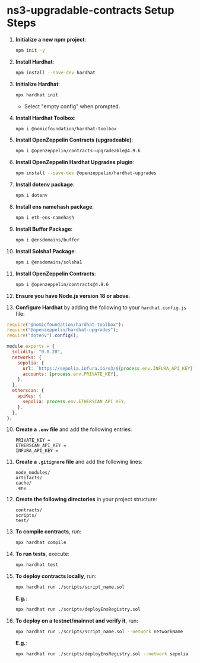 # ns3-upgradable-contracts Setup Steps

1. **Initialize a new npm project**:

   ```bash
   npm init -y
   ```

2. **Install Hardhat**:

   ```bash
   npm install --save-dev hardhat
   ```

3. **Initialize Hardhat**:

   ```bash
   npx hardhat init
   ```

   - Select "empty config" when prompted.

4. **Install Hardhat Toolbox**:

   ```bash
   npm i @nomicfoundation/hardhat-toolbox
   ```

5. **Install OpenZeppelin Contracts (upgradeable)**:

   ```bash
   npm i @openzeppelin/contracts-upgradeable@4.9.6
   ```

6. **Install OpenZeppelin Hardhat Upgrades plugin**:

   ```bash
   npm install --save-dev @openzeppelin/hardhat-upgrades
   ```

7. **Install dotenv package**:

   ```bash
   npm i dotenv
   ```

8. **Install ens namehash package**:

   ```bash
   npm i eth-ens-namehash
   ```

9. **Install Buffer Package**:

   ```bash
   npm i @ensdomains/buffer
   ```

10. **Install Solsha1 Package**:

    ```bash
    npm i @ensdomains/solsha1
    ```

11. **Install OpenZeppelin Contracts**:

    ```bash
    npm i @openzeppelin/contracts@4.9.6
    ```

12. **Ensure you have Node.js version 18 or above**.

13. **Configure Hardhat** by adding the following to your `hardhat.config.js` file:

```javascript
require("@nomicfoundation/hardhat-toolbox");
require("@openzeppelin/hardhat-upgrades");
require("dotenv").config();

module.exports = {
  solidity: "0.8.20",
  networks: {
    sepolia: {
      url: `https://sepolia.infura.io/v3/${process.env.INFURA_API_KEY}`,
      accounts: [process.env.PRIVATE_KEY],
    },
  },
  etherscan: {
    apiKey: {
      sepolia: process.env.ETHERSCAN_API_KEY,
    },
  },
};
```

10. **Create a `.env` file** and add the following entries:

    ```
    PRIVATE_KEY =
    ETHERSCAN_API_KEY =
    INFURA_API_KEY =
    ```

11. **Create a `.gitignore` file** and add the following lines:

    ```
    node_modules/
    artifacts/
    cache/
    .env
    ```

12. **Create the following directories** in your project structure:
    ```
    contracts/
    scripts/
    test/
    ```
13. **To compile contracts**, run:

    ```bash
    npx hardhat compile
    ```

14. **To run tests**, execute:

    ```bash
    npx hardhat test
    ```

15. **To deploy contracts locally**, run:

    ```bash
    npx hardhat run ./scripts/script_name.sol
    ```

    **E.g.**:

    ```bash
    npx hardhat run ./scripts/deployEnsRegistry.sol
    ```

16. **To deploy on a testnet/mainnet and verify it**, run:
    ```bash
    npx hardhat run ./scripts/script_name.sol --network networkName
    ```
    **E.g.**:
    ```bash
    npx hardhat run ./scripts/deployEnsRegistry.sol --network sepolia
    ```
